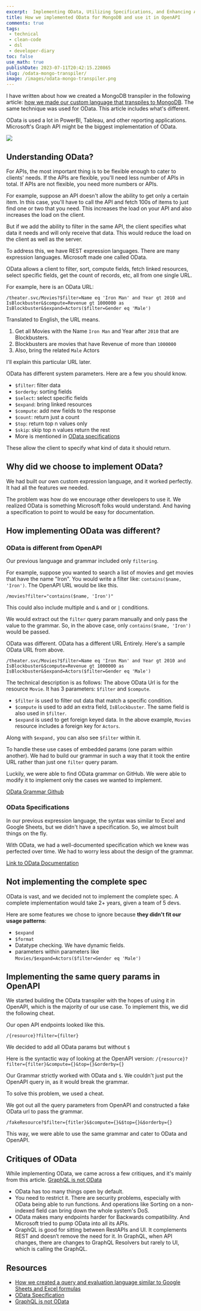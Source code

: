 ```yaml
---
excerpt:  Implementing OData, Utilizing Specifications, and Enhancing API Flexibility.
title: How we implemented OData for MongoDB and use it in OpenAPI
comments: true
tags:
 - technical
 - clean-code
 - dsl
 - developer-diary
toc: false
use_math: true
publishDate: 2023-07-11T20:42:15.220865
slug: /odata-mongo-transpiler/
image: /images/odata-mongo-transpiler.png
---
```


I have written about how we created a MongoDB transpiler in the following article: [how we made our custom language that transpiles to MongoDB](/software-blog/creating-an-excel-like-language). The same technique was used for OData. This article includes what's different.

OData is used a lot in PowerBI, Tableau, and other reporting applications. Microsoft's Graph API might be the biggest implementation of OData.

![](/images/odata-mongo-transpiler.png)

## Understanding OData?

For APIs, the most important thing is to be flexible enough to cater to clients' needs. If the APIs are flexible, you'll need less number of APIs in total. If APIs are not flexible, you need more numbers or APIs.

For example, suppose an API doesn't allow the ability to get only a certain item. In this case, you'll have to call the API and fetch 100s of items to just find one or two that you need. This increases the load on your API and also increases the load on the client.

But if we add the ability to filter in the same API, the client specifies what data it needs and will only receive that data. This would reduce the load on the client as well as the server.

To address this, we have REST expression languages. There are many expression languages. Microsoft made one called OData.

OData allows a client to filter, sort, compute fields, fetch linked resources, select specific fields, get the count of records, etc, all from one single URL.

For example, here is an OData URL:

`/theater.svc/Movies?$filter=Name eq 'Iron Man' and Year gt 2010 and IsBlockbuster&$compute=Revenue gt 1000000 as IsBlockbuster&$expand=Actors($filter=Gender eq 'Male')`

Translated to English, the URL means.

1. Get all Movies with the Name `Iron Man` and Year after `2010` that are Blockbusters.
2. Blockbusters are movies that have Revenue of more than `1000000`
3. Also, bring the related `Male` Actors

I'll explain this particular URL later.

OData has different system parameters. Here are a few you should know.

- `$filter`: filter data
- `$orderby`: sorting fields
- `$select`: select specific fields
- `$expand`: bring linked resources
- `$compute`: add new fields to the response
- `$count`: return just a count
- `$top`: return top n values only
- `$skip`: skip top n values return the rest
- More is mentioned in [OData specifications](https://docs.oasis-open.org/odata/odata/v4.01/odata-v4.01-part2-url-conventions.html "‌")

These allow the client to specify what kind of data it should return.

## Why did we choose to implement OData?

We had built our own custom expression language, and it worked perfectly. It had all the features we needed.

The problem was how do we encourage other developers to use it. We realized OData is something Microsoft folks would understand. And having a specification to point to would be easy for documentation.

## How implementing OData was different?

### OData is different from OpenAPI

Our previous language and grammar included only `filtering`.

For example, suppose you wanted to search a list of movies and get movies that have the name "Iron". You would write a filter like: `contains($name, 'Iron')`. The OpenAPI URL would be like this.

```
/movies?filter="contains($name, 'Iron')"
```

This could also include multiple and `&` and or `|` conditions.

We would extract out the `filter` query param manually and only pass the value to the grammar. So, in the above case, only `contains($name, 'Iron')` would be passed.

OData was different. OData has a different URL Entirely. Here's a sample OData URL from above.

`/theater.svc/Movies?$filter=Name eq 'Iron Man' and Year gt 2010 and IsBlockbuster&$compute=Revenue gt 1000000 as IsBlockbuster&$expand=Actors($filter=Gender eq 'Male')`

The technical description is as follows:
The above OData Url is for the resource `Movie`. It has 3 parameters: `$filter` and `$compute`.

- `$filter` is used to filter out data that match a specific condition.
- `$compute` is used to add an extra field, `IsBlockbuster`. The same field is also used in `$filter`.
- `$expand` is used to get foreign keyed data. In the above example, `Movies` resource includes a foreign key for `Actors`.

Along with `$expand,` you can also see `$filter` within it.

To handle these use cases of embedded params (one param within another). We had to build our grammar in such a way that it took the entire URL rather than just one `filter` query param.

Luckily, we were able to find OData grammar on GitHub. We were able to modify it to implement only the cases we wanted to implement.

[OData Grammar Github](https://github.com/luca-vercelli/odata-jpa-mini/blob/master/odata-jpa-mini/src/main/antlr4/odata/antlr/ODataLexer.g4 "‌")

### OData Specifications

In our previous expression language, the syntax was similar to Excel and Google Sheets, but we didn't have a specification. So, we almost built things on the fly.

With OData, we had a well-documented specification which we knew was perfected over time. We had to worry less about the design of the grammar.

[Link to OData Documentation](https://docs.oasis-open.org/odata/odata/v4.01/odata-v4.01-part2-url-conventions.html "‌")

## Not implementing the complete spec

OData is vast, and we decided not to implement the complete spec. A complete implementation would take 2+ years, given a team of 5 devs.

Here are some features we chose to ignore because **they didn't fit our usage patterns**:

- `$expand`
- `$format`
- Datatype checking. We have dynamic fields.
- parameters within parameters like `Movies/$expand=Actors($filter=Gender eq 'Male')`

## Implementing the same query params in OpenAPI

We started building the OData transpiler with the hopes of using it in OpenAPI, which is the majority of our use case. To implement this, we did the following cheat.

Our open API endpoints looked like this.

`/{resource}?filter={filter}`

We decided to add all OData params but without `$`

Here is the syntactic way of looking at the OpenAPI version: `/{resource}?filter={filter}&compute={}&top={}&orderby={}`

Our Grammar strictly worked with OData and `$`. We couldn't just put the OpenAPI query in, as it would break the grammar.

To solve this problem, we used a cheat.

We got out all the query parameters from OpenAPI and constructed a fake OData url to pass the grammar.

`/fakeResource?$filter={fitler}&$compute={}&$top={}&$orderby={}`

This way, we were able to use the same grammar and cater to OData and OpenAPI.

## Critiques of OData

While implementing OData, we came across a few critiques, and it's mainly from this article. [GraphQL is not OData](https://jeffhandley.com/2018-09-13/graphql-is-not-odata "‌")

- OData has too many things open by default.
- You need to restrict it. There are security problems, especially with OData being able to run functions. And operations like Sorting on a non-indexed field can bring down the whole system's DoS.
- OData makes many endpoints harder for Backwards compatibility. And Microsoft tried to pump OData into all its APIs.
- GraphQL is good for sitting between RestAPIs and UI. It complements REST and doesn’t remove the need for it. In GraphQL, when API changes, there are changes to GraphQL Resolvers but rarely to UI, which is calling the GraphQL.

## Resources

- [How we created a query and evaluation language similar to Google Sheets and Excel formulas](/software-blog/creating-an-excel-like-language/)
- [OData Specification](https://docs.oasis-open.org/odata/odata/v4.01/odata-v4.01-part2-url-conventions.html)
- [GraphQL is not OData](https://jeffhandley.com/2018-09-13/graphql-is-not-odata)